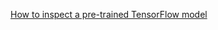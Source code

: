 [How to inspect a pre-trained TensorFlow model](https://daj.medium.com/how-to-inspect-a-pre-trained-tensorflow-model-5fd2ee79ced0)